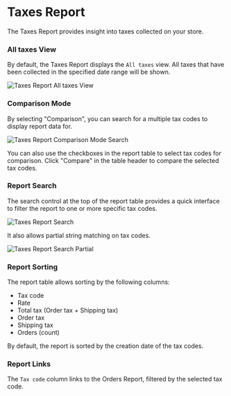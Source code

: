 # Taxes Report

The Taxes Report provides insight into taxes collected on your store.

### All taxes View

By default, the Taxes Report displays the `All taxes` view. All taxes that have been collected in the specified date range will be shown.

![Taxes Report All taxes View](images/analytics-taxes-report.png)

### Comparison Mode

By selecting "Comparison", you can search for a multiple tax codes to display report data for.

![Taxes Report Comparison Mode Search](images/analytics-taxes-report-comparison.png)

You can also use the checkboxes in the report table to select tax codes for comparison. Click "Compare" in the table header to compare the selected tax codes.

### Report Search

The search control at the top of the report table provides a quick interface to filter the report to one or more specific tax codes.

![Taxes Report Search](images/analytics-taxes-report-search.png)

It also allows partial string matching on tax codes.

![Taxes Report Search Partial](images/analytics-taxes-report-search-results.png)

### Report Sorting

The report table allows sorting by the following columns:

- Tax code
- Rate
- Total tax (Order tax + Shipping tax)
- Order tax
- Shipping tax
- Orders (count)

By default, the report is sorted by the creation date of the tax codes.

### Report Links

The `Tax code` column links to the Orders Report, filtered by the selected tax code.
